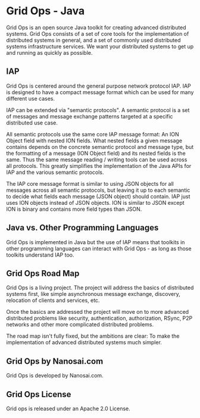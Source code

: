 # Grid Ops - Java
Grid Ops is an open source Java toolkit for creating advanced distributed systems.
Grid Ops consists of a set of core tools for the implementation of
distributed systems in general, and a set of commonly used distributed
systems infrastructure services. We want your distributed systems to
get up and running as quickly as possible.

## IAP
Grid Ops is centered around the general purpose network protocol IAP.
IAP is designed to have a compact message format which can be used
for many different use cases.

IAP can be extended via "semantic protocols". A semantic protocol is a set
of messages and message exchange patterns targeted at a specific distributed
use case.

All semantic protocols use the same core IAP message format: An ION Object
field with nested ION fields. What nested fields a given message contains
 depends on the concrete semantic protocol and message type, but the formatting
 of a message (ION Object field) and its nested fields is the same.
Thus the same message reading / writing tools can be used across all protocols.
This greatly simplifies the implementation of the Java APIs for IAP and the
various semantic protocols.

The IAP core message format is similar to using JSON objects for all
messages across all semantic protocols, but leaving it up to each semantic
to decide what fields each message (JSON object) should contain. IAP
just uses ION objects instead of JSON objects. ION is similar to JSON
except ION is binary and contains more field types than JSON.


## Java vs. Other Programming Languages
Grid Ops is implemented in Java but the use of IAP means that toolkits
in other programming languages can interact with Grid Ops - as long as those
toolkits understand IAP too.


## Grid Ops Road Map
Grid Ops is a living project. The project will address the basics of distributed
systems first, like simple asynchronous message exchange, discovery, relocation
of clients and services, etc.

Once the basics are addressed the project will move on to more advanced
distributed problems like security, authentication, authorization, RSync,
P2P networks and other more complicated distributed problems.

The road map isn't fully fixed, but the ambitions are clear:
To make the implementation of advanced distributed systems much simpler.


## Grid Ops by Nanosai.com
Grid Ops is developed by Nanosai.com.

## Grid Ops License
Grid ops is released under an Apache 2.0 License.


